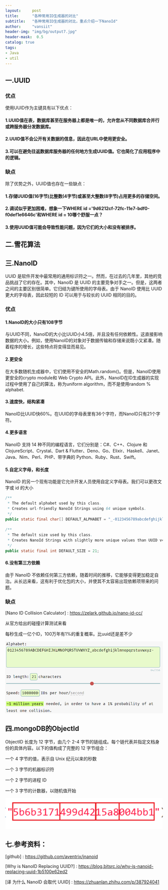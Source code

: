 ```yaml
---
layout:     post
title:      "各种常用ID生成器的对比"
subtitle:   "各种常用ID生成器的对比，重点介绍一下NanoId"
author:     "vansiit"
header-img: "img/bg/output7.jpg"
header-mask:  0.5
catalog: true
tags:
- Java
- util
---
```


## 一.UUID

### 优点

使用UUID作为主键具有以下优点：

#### 1.UUID值在表，数据库甚至在服务器上都是唯一的，允许您从不同数据库合并行或跨服务器分发数据库。

#### 2.UUID值不会公开有关数据的信息，因此在URL中使用更安全。

#### 3.可以在避免往返数据库服务器的任何地方生成UUID值。它也简化了应用程序中的逻辑。

### 缺点

除了优势之外，UUID值也存在一些缺点：

#### 1.存储UUID值(16字节)比整数(4字节)或甚至大整数(8字节)占用更多的存储空间。

#### 2.调试似乎更加困难，想象一下WHERE id ='9d6212cf-72fc-11e7-bdf0-f0def1e6646c'和WHERE id = 10哪个舒服一点？

#### 3.使用UUID值可能会导致性能问题，因为它们的大小和没有被排序。


## 二.雪花算法

## 三.NanoID

UUID 是软件开发中最常用的通用标识符之一。然而，在过去的几年里，其他的竞品挑战了它的存在。其中，NanoID 是 UUID 的主要竞争对手之一。但是，这两者之间的主要区别很简单。它归结为键所使用的字母表。由于 NanoID 使用比 UUID 更大的字母表，因此较短的 ID 可以用于与较长的 UUID 相同的目的。

### 优点

#### 1.NanoID的大小只有108字节

与UUID不同，NanoID的大小比UUID小4.5倍，并且没有任何依赖性。这直接影响数据的大小。例如，使用NanoID的对象对于数据传输和存储来说既小又紧凑。随着程序的增长，这些特点将变得显而易见。

#### 2.更安全

在大多数随机生成器中，它们使用不安全的Math.random()。但是，NanoID使用更安全的crypto module和 Web Crypto API。此外，NanoID在ID生成器的实现过程中使用了自己的算法，称为uniform algorithm，而不是使用random % alphabet.

#### 3.速度快，结构紧凑

NanoID比UUID快60%。在UUID的字母表里有36个字符，而NanoID只有21个字符。

#### 4.更多语言

NanoID 支持 14 种不同的编程语言，它们分别是：C#、C++、Clojure 和 ClojureScript、Crystal、Dart & Flutter、Deno、Go、Elixir、Haskell、Janet、Java、Nim、Perl、PHP、带字典的 Python、Ruby、Rust、Swift。

#### 5.自定义字母，和长度

NanoID 的另一个现有功能是它允许开发人员使用自定义字母表。我们可以更改文字或 id 的大小

```java
/**
 * The default alphabet used by this class.
 * Creates url-friendly NanoId Strings using 64 unique symbols.
 */
public static final char[] DEFAULT_ALPHABET = "_-0123456789abcdefghijklmnopqrstuvwxyzABCDEFGHIJKLMNOPQRSTUVWXYZ".toCharArray();

/**
 * The default size used by this class.
 * Creates NanoId Strings with slightly more unique values than UUID v4.
 */
public static final int DEFAULT_SIZE = 21;
```

#### 6.没有第三方依赖

由于 NanoID 不依赖任何第三方依赖，随着时间的推移，它能够变得更加稳定自治。从长远来看，这有利于优化包的大小，并使其不太容易出现依赖项带来的问题。

### 缺点

[Nano ID Collision Calculator] : <https://zelark.github.io/nano-id-cc/>

从官方给出的碰撞计算测试来看

每秒生成一亿个ID，100万年有1%的重复概率。比uuid还是差不少

![CollisionCalculator.png](../img/nanoId/CollisionCalculator.png)




## 四.mongoDB的ObjectId

ObjectID 长度为 12 字节，由几个 2-4 字节的链组成。每个链代表并指定文档身份的具体内容。以下的值构成了完整的 12 字节组合：

一个 4 字节的值，表示自 Unix 纪元以来的秒数

一个 3 字节的机器标识符

一个 2 字节的进程 ID

一个 3 字节的计数器，以随机值开始

![objectId.png](../img/nanoId/objectId.png)

## 七.参考资料：

[github] : <https://github.com/aventrix/jnanoid>

[Why is NanoID Replacing UUID?] : <https://blog.bitsrc.io/why-is-nanoid-replacing-uuid-1b5100e62ed2>

[译 为什么 NanoID 会取代 UUID] : <https://zhuanlan.zhihu.com/p/387924041>
